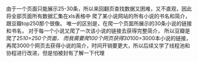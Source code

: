 由于一个页面只能展示25-30条，所以来回翻页查找数据又困难，又不直观，因此将全部页面所有数据汇集在xls表格中
爬了某小说网站的所有小说的书名和简介，
跟豆瓣top250那个很像。
唯一的区别是，在爬一个页面所展示的30条小说的链接和书名，
对于每一个小说又爬了一次该小说的链接去获得完整简介，
所以豆瓣是爬了25*10=250个页面，
而我需要爬100个网页获得30*100=3000本小说的链接，
再爬3000个网页去获得小说的简介，时间开销要更大，所以后续又学了线程池和协程进行改进，但是怕被封有了解一下代理
